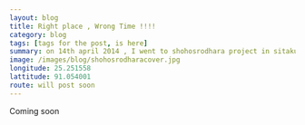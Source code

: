 ```yaml
---
layout: blog
title: Right place , Wrong Time !!!!
category: blog
tags: [tags for the post, is here]  
summary: on 14th april 2014 , I went to shohosrodhara project in sitakunda , looking for a lake that was not there , a waterfall that was dead . 
image: /images/blog/shohosrodharacover.jpg
longitude: 25.251558
lattitude: 91.054001
route: will post soon
---
```



Coming soon
